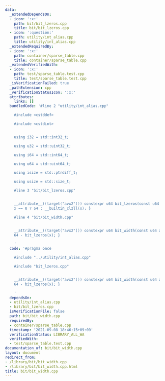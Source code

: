 ```yaml
---
data:
  _extendedDependsOn:
  - icon: ':x:'
    path: bit/bit_lzeros.cpp
    title: bit/bit_lzeros.cpp
  - icon: ':question:'
    path: utility/int_alias.cpp
    title: utility/int_alias.cpp
  _extendedRequiredBy:
  - icon: ':x:'
    path: container/sparse_table.cpp
    title: container/sparse_table.cpp
  _extendedVerifiedWith:
  - icon: ':x:'
    path: test/sparse_table.test.cpp
    title: test/sparse_table.test.cpp
  _isVerificationFailed: true
  _pathExtension: cpp
  _verificationStatusIcon: ':x:'
  attributes:
    links: []
  bundledCode: '#line 2 "utility/int_alias.cpp"

    #include <cstddef>

    #include <cstdint>


    using i32 = std::int32_t;

    using u32 = std::uint32_t;

    using i64 = std::int64_t;

    using u64 = std::uint64_t;

    using isize = std::ptrdiff_t;

    using usize = std::size_t;

    #line 3 "bit/bit_lzeros.cpp"


    __attribute__((target("avx2"))) constexpr u64 bit_lzeros(const u64 x) { return
    x == 0 ? 64 : __builtin_clzll(x); }

    #line 4 "bit/bit_width.cpp"


    __attribute__((target("avx2"))) constexpr u64 bit_width(const u64 x) { return
    64 - bit_lzeros(x); }

    '
  code: '#pragma once

    #include "../utility/int_alias.cpp"

    #include "bit_lzeros.cpp"


    __attribute__((target("avx2"))) constexpr u64 bit_width(const u64 x) { return
    64 - bit_lzeros(x); }

    '
  dependsOn:
  - utility/int_alias.cpp
  - bit/bit_lzeros.cpp
  isVerificationFile: false
  path: bit/bit_width.cpp
  requiredBy:
  - container/sparse_table.cpp
  timestamp: '2021-09-08 18:46:15+09:00'
  verificationStatus: LIBRARY_ALL_WA
  verifiedWith:
  - test/sparse_table.test.cpp
documentation_of: bit/bit_width.cpp
layout: document
redirect_from:
- /library/bit/bit_width.cpp
- /library/bit/bit_width.cpp.html
title: bit/bit_width.cpp
---
```

